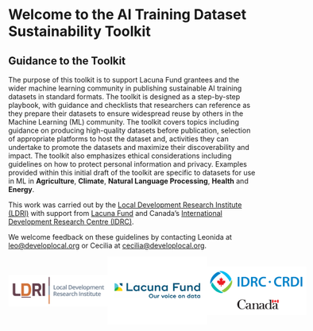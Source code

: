 # Welcome to the AI Training Dataset Sustainability Toolkit
## Guidance to the Toolkit

The purpose of this toolkit is to support Lacuna Fund grantees and the wider machine learning community in publishing sustainable AI training datasets in standard formats. The toolkit is designed as a step-by-step playbook, with guidance and checklists that researchers can reference as they prepare their datasets to ensure widespread reuse by others in the Machine Learning (ML) community.  The toolkit covers topics including guidance on producing high-quality datasets before publication, selection of appropriate platforms to host the dataset and, activities they can undertake to promote the datasets and maximize their discoverability and impact. The toolkit also  emphasizes ethical considerations including guidelines on how to protect personal information and privacy. Examples provided within this initial draft of the toolkit are specific to datasets for use in ML in **Agriculture**, **Climate**, **Natural Language Processing**, **Health** and **Energy**. 

This work was carried out by the [Local Development Research Institute (LDRI)](https://www.developlocal.org/) with support from [Lacuna Fund](https://lacunafund.org/) and Canada’s [International Development Research Centre (IDRC)](https://idrc-crdi.ca/en).

We welcome feedback on these guidelines by contacting Leonida at [leo@developlocal.org](mailto:leo@developlocal.org)  or Cecilia at [cecilia@developlocal.org](mailto:cecilia@developlocal.org).


<div style="display: flex; justify-content: space-around; align-items: center;">
    <img src="/assets/images/LDRI.png" alt="LDRI" width="200">
    <img src="/assets/images/lacuna.png" alt="Lacuna Fund" width="200">
    <img src="/assets/images/IDRC.png" alt="IDRC" width="200">
</div>